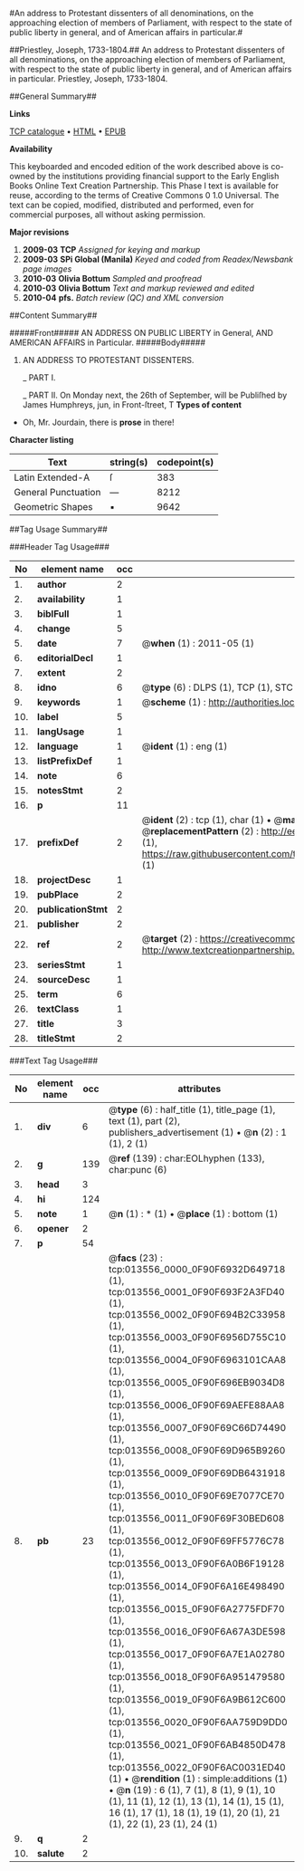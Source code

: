 #An address to Protestant dissenters of all denominations, on the approaching election of members of Parliament, with respect to the state of public liberty in general, and of American affairs in particular.#

##Priestley, Joseph, 1733-1804.##
An address to Protestant dissenters of all denominations, on the approaching election of members of Parliament, with respect to the state of public liberty in general, and of American affairs in particular.
Priestley, Joseph, 1733-1804.

##General Summary##

**Links**

[TCP catalogue](http://www.ota.ox.ac.uk/tcp/)  • 
[HTML](http://tei.it.ox.ac.uk/tcp/Texts-HTML/free/N10/N10694.html)  • 
[EPUB](http://tei.it.ox.ac.uk/tcp/Texts-EPUB/free/N10/N10694.epub)

**Availability**

This keyboarded and encoded edition of the
	       work described above is co-owned by the institutions
	       providing financial support to the Early English Books
	       Online Text Creation Partnership. This Phase I text is
	       available for reuse, according to the terms of Creative
	       Commons 0 1.0 Universal. The text can be copied,
	       modified, distributed and performed, even for
	       commercial purposes, all without asking permission.

**Major revisions**

1. __2009-03__ __TCP__ *Assigned for keying and markup*
1. __2009-03__ __SPi Global (Manila)__ *Keyed and coded from Readex/Newsbank page images*
1. __2010-03__ __Olivia Bottum__ *Sampled and proofread*
1. __2010-03__ __Olivia Bottum__ *Text and markup reviewed and edited*
1. __2010-04__ __pfs.__ *Batch review (QC) and XML conversion*

##Content Summary##

#####Front#####
AN ADDRESS ON PUBLIC LIBERTY in General, AND AMERICAN AFFAIRS in Particular.
#####Body#####

1. AN ADDRESS TO PROTESTANT DISSENTERS.

    _ PART I.

    _ PART II.
On Monday next, the 26th of September, will be Publiſhed by James Humphreys, jun, in Front-ſtreet, T
**Types of content**

  * Oh, Mr. Jourdain, there is **prose** in there!

**Character listing**


|Text|string(s)|codepoint(s)|
|---|---|---|
|Latin Extended-A|ſ|383|
|General Punctuation|—|8212|
|Geometric Shapes|▪|9642|

##Tag Usage Summary##

###Header Tag Usage###

|No|element name|occ|attributes|
|---|---|---|---|
|1.|__author__|2||
|2.|__availability__|1||
|3.|__biblFull__|1||
|4.|__change__|5||
|5.|__date__|7| @__when__ (1) : 2011-05 (1)|
|6.|__editorialDecl__|1||
|7.|__extent__|2||
|8.|__idno__|6| @__type__ (6) : DLPS (1), TCP (1), STC (1), NOTIS (1), IMAGE-SET (1), EVANS-CITATION (1)|
|9.|__keywords__|1| @__scheme__ (1) : http://authorities.loc.gov/ (1)|
|10.|__label__|5||
|11.|__langUsage__|1||
|12.|__language__|1| @__ident__ (1) : eng (1)|
|13.|__listPrefixDef__|1||
|14.|__note__|6||
|15.|__notesStmt__|2||
|16.|__p__|11||
|17.|__prefixDef__|2| @__ident__ (2) : tcp (1), char (1)  •  @__matchPattern__ (2) : ([0-9\-]+):([0-9IVX]+) (1), (.+) (1)  •  @__replacementPattern__ (2) : http://eebo.chadwyck.com/downloadtiff?vid=$1&page=$2 (1), https://raw.githubusercontent.com/textcreationpartnership/Texts/master/tcpchars.xml#$1 (1)|
|18.|__projectDesc__|1||
|19.|__pubPlace__|2||
|20.|__publicationStmt__|2||
|21.|__publisher__|2||
|22.|__ref__|2| @__target__ (2) : https://creativecommons.org/publicdomain/zero/1.0/ (1), http://www.textcreationpartnership.org/docs/. (1)|
|23.|__seriesStmt__|1||
|24.|__sourceDesc__|1||
|25.|__term__|6||
|26.|__textClass__|1||
|27.|__title__|3||
|28.|__titleStmt__|2||


###Text Tag Usage###

|No|element name|occ|attributes|
|---|---|---|---|
|1.|__div__|6| @__type__ (6) : half_title (1), title_page (1), text (1), part (2), publishers_advertisement (1)  •  @__n__ (2) : 1 (1), 2 (1)|
|2.|__g__|139| @__ref__ (139) : char:EOLhyphen (133), char:punc (6)|
|3.|__head__|3||
|4.|__hi__|124||
|5.|__note__|1| @__n__ (1) : * (1)  •  @__place__ (1) : bottom (1)|
|6.|__opener__|2||
|7.|__p__|54||
|8.|__pb__|23| @__facs__ (23) : tcp:013556_0000_0F90F6932D649718 (1), tcp:013556_0001_0F90F693F2A3FD40 (1), tcp:013556_0002_0F90F694B2C33958 (1), tcp:013556_0003_0F90F6956D755C10 (1), tcp:013556_0004_0F90F6963101CAA8 (1), tcp:013556_0005_0F90F696EB9034D8 (1), tcp:013556_0006_0F90F69AEFE88AA8 (1), tcp:013556_0007_0F90F69C66D74490 (1), tcp:013556_0008_0F90F69D965B9260 (1), tcp:013556_0009_0F90F69DB6431918 (1), tcp:013556_0010_0F90F69E7077CE70 (1), tcp:013556_0011_0F90F69F30BED608 (1), tcp:013556_0012_0F90F69FF5776C78 (1), tcp:013556_0013_0F90F6A0B6F19128 (1), tcp:013556_0014_0F90F6A16E498490 (1), tcp:013556_0015_0F90F6A2775FDF70 (1), tcp:013556_0016_0F90F6A67A3DE598 (1), tcp:013556_0017_0F90F6A7E1A02780 (1), tcp:013556_0018_0F90F6A951479580 (1), tcp:013556_0019_0F90F6A9B612C600 (1), tcp:013556_0020_0F90F6AA759D9DD0 (1), tcp:013556_0021_0F90F6AB4850D478 (1), tcp:013556_0022_0F90F6AC0031ED40 (1)  •  @__rendition__ (1) : simple:additions (1)  •  @__n__ (19) : 6 (1), 7 (1), 8 (1), 9 (1), 10 (1), 11 (1), 12 (1), 13 (1), 14 (1), 15 (1), 16 (1), 17 (1), 18 (1), 19 (1), 20 (1), 21 (1), 22 (1), 23 (1), 24 (1)|
|9.|__q__|2||
|10.|__salute__|2||
